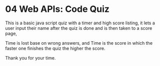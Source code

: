 # 04 Web APIs: Code Quiz
This is a basic java script quiz with a timer and high score listing,
it lets a user input their name after the quiz is done and is then taken to a score page, 

Time is lost base on wrong answers, and Time is the score in which the faster one finishes the quiz the higher the score.

Thank you for your time.



